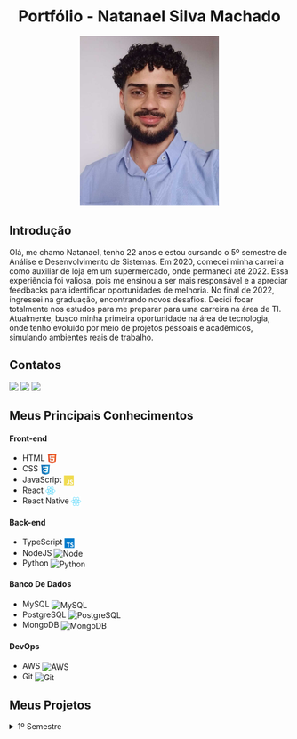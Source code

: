 <h1 align="center">Portfólio - Natanael Silva Machado</h1>

<p align="center">
    <img src="./Arquivos/foto-profissional.jpeg" alt="Descrição da Imagem" width="250"/>
</p>

## Introdução
Olá, me chamo Natanael, tenho 22 anos e estou cursando o 5º semestre de Análise e Desenvolvimento de Sistemas. Em 2020, comecei minha carreira como auxiliar de loja em um supermercado, onde permaneci até 2022. Essa experiência foi valiosa, pois me ensinou a ser mais responsável e a apreciar feedbacks para identificar oportunidades de melhoria. No final de 2022, ingressei na graduação, encontrando novos desafios. Decidi focar totalmente nos estudos para me preparar para uma carreira na área de TI. Atualmente, busco minha primeira oportunidade na área de tecnologia, onde tenho evoluído por meio de projetos pessoais e acadêmicos, simulando ambientes reais de trabalho.


## Contatos
<div>
    <a href = "mailto:natanaelsm0109@gmail.com"><img src="https://img.shields.io/badge/Gmail-D14836?style=for-the-badge&logo=gmail&logoColor=white" target="_blank"></a>
    <a href="https://www.linkedin.com/in/natanaelsm/" target="_blank"><img src="https://img.shields.io/badge/-LinkedIn-%230077B5?style=for-the-badge&logo=linkedin&logoColor=white" target="_blank"></a> 
    <a href="https://www.instagram.com/_natanaelsm/" target="_blank"><img src="https://img.shields.io/badge/Instagram-E4405F?style=for-the-badge&logo=instagram&logoColor=white" target="_blank"></a> 
</div>


## Meus Principais Conhecimentos
#### Front-end
- HTML <img align="center" alt="HTML" height="18" width="18" src="https://raw.githubusercontent.com/devicons/devicon/master/icons/html5/html5-original.svg">
- CSS <img align="center" alt="CSS" height="18" width="18" src="https://raw.githubusercontent.com/devicons/devicon/master/icons/css3/css3-original.svg">
- JavaScript <img align="center" alt="Js" height="18" width="18" src="https://raw.githubusercontent.com/devicons/devicon/master/icons/javascript/javascript-plain.svg">
- React <img align="center" alt="React" height="18" width="18" src="https://raw.githubusercontent.com/devicons/devicon/master/icons/react/react-original.svg">
- React Native <img align="center" alt="React Native" height="18" width="18" src="https://raw.githubusercontent.com/devicons/devicon/master/icons/react/react-original.svg">

#### Back-end
- TypeScript <img align="center" alt="Ts" height="18" width="18" src="https://raw.githubusercontent.com/devicons/devicon/master/icons/typescript/typescript-plain.svg">
- NodeJS <img align="center" alt="Node" height="18" width="18" src="https://cdn.jsdelivr.net/gh/devicons/devicon@latest/icons/nodejs/nodejs-plain-wordmark.svg" />
- Python <img align="center" alt="Python" height="18" width="18" src="https://cdn.jsdelivr.net/gh/devicons/devicon@latest/icons/python/python-original.svg" />
  
#### Banco De Dados
- MySQL <img align="center" alt="MySQL" height="18" width="18" src="https://cdn.jsdelivr.net/gh/devicons/devicon@latest/icons/mysql/mysql-original.svg" />
- PostgreSQL <img align="center" alt="PostgreSQL" height="18" width="18" src="https://cdn.jsdelivr.net/gh/devicons/devicon@latest/icons/postgresql/postgresql-original.svg" />
- MongoDB <img align="center" alt="MongoDB" height="18" width="18" src="https://cdn.jsdelivr.net/gh/devicons/devicon@latest/icons/mongodb/mongodb-original.svg" />

#### DevOps
- AWS <img align="center" alt="AWS" height="18" width="18" src="https://cdn.jsdelivr.net/gh/devicons/devicon@latest/icons/amazonwebservices/amazonwebservices-plain-wordmark.svg" />
- Git <img align="center" alt="Git" height="18" width="18" src="https://cdn.jsdelivr.net/gh/devicons/devicon@latest/icons/git/git-original.svg" />


## Meus Projetos
<details>
<summary>1º Semestre</summary>
</br>

**Data:** *Agosto/2022*</br></br>
**Empresa:** *FATEC São José dos Campos - SP*</br></br>
**Desafio:** Realizar a identificação de falhas nos equipamentos dos laboratórios de informática da FATEC-SJC, visando a abertura de solicitações internas para que as devidas correções sejam aplicadas de forma ágil e eficaz.</br></br>
**Solução:** Para resolver o problema sugerido, criamos uma solução que facilita a identificação de problemas de quaisquer origens nas máquinas da instituição, mediante um software. O objetivo é simplificar a identificação do equipamento e do problema, tanto para quem registra a solicitação quanto para quem realiza o reparo.</br></br>
**App:** [Vídeo](https://www.youtube.com/watch?v=NEKq1Ppx7To)</br></br>
**GitHub:** [Suportfy](https://github.com/EquipeAlpha1/suportfyAPI?tab=readme-ov-file#software-em-funcionamento)</br></br>

<h2 align="center">Tecnologias Utilizadas</h1>
<div>
    <img align="center" alt="HTML" height="20" width="20" src="https://raw.githubusercontent.com/devicons/devicon/master/icons/html5/html5-original.svg"> HTML
    <p>Utilizado para estruturar o DOM do projeto.</p>
</div>
<div>
    <img align="center" alt="CSS" height="18" width="18" src="https://raw.githubusercontent.com/devicons/devicon/master/icons/css3/css3-original.svg"> CSS
    <p>Utilizado para estilizar e formatar os conteúdos do projeto.</p>
</div>
<div>
    <img align="center" alt="Js" height="18" width="18" src="https://raw.githubusercontent.com/devicons/devicon/master/icons/javascript/javascript-plain.svg"> JavaScript
    <p>Responsável por adicionar interatividade e dinamismo para a aplicação.</p>
</div>
<div>
    <img align="center" alt="HTML" height="20" width="20" src="https://cdn.jsdelivr.net/gh/devicons/devicon@latest/icons/bootstrap/bootstrap-original.svg" > BootsTrap
    <p>Framework utilizado para agilizar o processo de estilização do projeto.</p>
</div>
<div>
    <img align="center" alt="HTML" height="20" width="20" src="https://cdn.jsdelivr.net/gh/devicons/devicon@latest/icons/python/python-original.svg"> Python
    <p>Linguagem de programação utilizada para construção da lógica e da funcionalidade das aplicações web.</p>
</div>
<div>
    <img align="center" alt="HTML" height="20" width="20" src="https://cdn.jsdelivr.net/gh/devicons/devicon@latest/icons/jquery/jquery-original.svg"> JQuery
    <p>Simplificação da manipulação do DOM.</p>
</div>
<div>
    <img align="center" alt="HTML" height="20" width="20" src="https://cdn.jsdelivr.net/gh/devicons/devicon@latest/icons/flask/flask-original.svg"> Flask
    <p>Micro framework que auxiliou no desenvolvimento do back-end.</p>
</div>
<div>
    <img align="center" alt="HTML" height="20" width="20" src="https://cdn.jsdelivr.net/gh/devicons/devicon@latest/icons/sqlite/sqlite-original.svg"> SQLite
    <p>Banco de dados relacional usado para guardar as informações da aplicação.</p>
</div>



<h2 align="center">Contribuições Pessoais</h1>
Minhas contribuições se concentram na área de desenvolvimento front-end, onde utilizei extensivamente HTML e CSS para criar interfaces de usuário intuitivas e visualmente atraentes. Ao longo do projeto, aprimorei minhas habilidades em responsividade, garantindo uma experiência de usuário consistente em diferentes dispositivos. Além disso, utilizei JavaScript para a manipulação do DOM.

<h2 align="center">Hard Skills</h1>

1. **HTML:** Sei fazer com autonomia.
2. **CSS:** Sei fazer com autonomia.
3. **JavaScript:** Sei fazer com ajuda.

<h2 align="center">Soft Skills</h1>

1. Trabalho em equipe - Por ser meu primeiro projeto, tive bastante dificuldade no início, tanto técnicas quanto de entendimento geral, então precisei de bastante comunicação com a equipe, tanto para auxiliar, pedir ajuda e dar opinião para os membros.
2. Gerenciamento de tempo - Houve a necessidade de nos organizar para lidar com diversas tarefas e as atividades da faculdade, desde o momento inicial até o final do projeto, principalmente para cumprir os prazos definidos.
3. Resolução de problemas - Durante todo o projeto, houve dificuldades técnicas e organizacionais, com isso desenvolvi sólidas habilidades de resolução de problemas.

</details>
